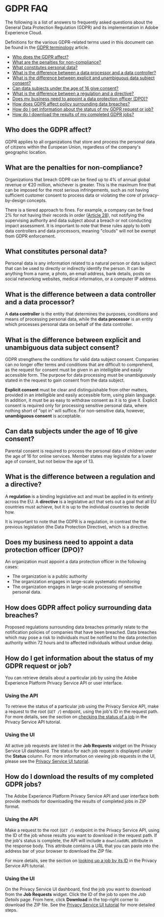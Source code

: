 # GDPR FAQ

The following is a list of answers to frequently asked questions about the General Data Protection Regulation (GDPR) and its implementation in Adobe Experience Cloud.

Definitions for the various GDPR-related terms used in this document can be found in the [GDPR terminology](gdpr-terminology.md) article.

* [Who does the GDPR affect?](#who-does-the-gdpr-affect-)
* [What are the penalties for non-compliance?](#what-are-the-penalties-for-non-compliance-)
* [What constitutes personal data?](#what-constitutes-personal-data-)
* [What is the difference between a data processor and a data controller?](#what-is-the-difference-between-a-data-processor-and-a-data-controller-)
* [What is the difference between explicit and unambiguous data subject consent?](#what-is-the-difference-between-explicit-and-unambiguous-data-subject-consent-)
* [Can data subjects under the age of 16 give consent?](#can-data-subjects-under-the-age-of-16-give-consent-)
* [What is the difference between a regulation and a directive?](#what-is-the-difference-between-a-regulation-and-a-directive-)
* [Does my business need to appoint a data protection officer (DPO)?](#does-my-business-need-to-appoint-a-data-protection-officer--dpo--)
* [How does GDPR affect policy surrounding data breaches?](#how-does-gdpr-affect-policy-surrounding-data-breaches-)
* [How do I get information about the status of my GDPR request or job?](#how-do-i-get-information-about-the-status-of-my-gdpr-request-or-job-)
* [How do I download the results of my completed GDPR jobs?](#how-do-i-download-the-results-of-my-completed-gdpr-jobs-)


## Who does the GDPR affect?

GDPR applies to all organizations that store and process the personal data of citizens within the European Union, regardless of the company's geographic location.

## What are the penalties for non-compliance?

Organizations that breach GDPR can be fined up to 4% of annual global revenue or €20 million, whichever is greater. This is the maximum fine that can be imposed for the most serious infringements, such as not having sufficient customer consent to process data or violating the core of privacy-by-design concepts. 

There is a tiered approach to fines. For example, a company can be fined 2% for not having their records in order ([Article 28](http://www.privacy-regulation.eu/en/article-28-processor-GDPR.htm)), not notifying the supervising authority and data subject about a breach or not conducting impact assessment. It is important to note that these rules apply to both data controllers and data processors, meaning "clouds" will not be exempt from GDPR enforcement.

## What constitutes personal data?

Personal data is any information related to a natural person or data subject that can be used to directly or indirectly identify the person. It can be anything from a name, a photo, an email address, bank details, posts on social networking websites, medical information, or a computer IP address.

## What is the difference between a data controller and a data processor?

A **data controller** is the entity that determines the purposes, conditions and means of processing personal data, while the **data processor** is an entity which processes personal data on behalf of the data controller.

## What is the difference between explicit and unambiguous data subject consent?

GDPR strengthens the conditions for valid data subject consent. Companies can no longer offer terms and conditions that are difficult to comprehend, as the request for consent must be given in an intelligible and easily accessible form. The purpose for data processing must be unambiguously stated in the request to gain consent from the data subject.

**Explicit consent** must be clear and distinguishable from other matters, provided in an intelligible and easily accessible form, using plain language. In addition, it must be as easy to withdraw consent as it is to give it.​ Explicit consent is required only for processing sensitive personal data, where nothing short of “opt in” will suffice. For non-sensitive data, however, **unambiguous consent** is acceptable.

## Can data subjects under the age of 16 give consent?

Parental consent is required to process the personal data of children under the age of 16 for online services. Member states may legislate for a lower age of consent, but not below the age of 13.

## What is the difference between a regulation and a directive?

A **regulation** is a binding legislative act and must be applied in its entirety across the EU. A **directive** is a legislative act that sets out a goal that all EU countries must achieve, but it is up to the individual countries to decide how.

It is important to note that the GDPR is a regulation, in contrast the the previous legislation (the Data Protection Directive), which is a directive.

## Does my business need to appoint a data protection officer (DPO)?

An organization must appoint a data protection officer in the following cases:
* The organization is a public authority
* The organization engages in large-scale systematic monitoring
* The organization engages in large-scale processing of sensitive personal data.

## How does GDPR affect policy surrounding data breaches?

Proposed regulations surrounding data breaches primarily relate to the notification policies of companies that have been breached. Data breaches which may pose a risk to individuals must be notified to the data protection authority within 72 hours and to affected individuals without undue delay.

## How do I get information about the status of my GDPR request or job?

You can retrieve details about a particular job by using the Adobe Experience Platform Privacy Service API or user interface.

### Using the API

To retrieve the status of a particular job using the Privacy Service API, make a request to the root (`GET /`) endpoint, using the job's ID in the request path. For more details, see the section on [checking the status of a job](../tutorials/privacy_service_tutorial/privacy_service_api_tutorial.md) in the Privacy Service API tutorial.

### Using the UI

All active job requests are listed in the **Job Requests** widget on the Privacy Service UI dashboard. The status for each job request is displayed under the **Status** column. For more information on viewing job requests in the UI, please see the [Privacy Service UI tutorial](../tutorials/privacy_service_tutorial/privacy_service_ui_tutorial).

## How do I download the results of my completed GDPR jobs?

The Adobe Experience Platform Privacy Service API and user interface both provide methods for downloading the results of completed jobs in ZIP format.

### Using the API

Make a request to the root (`GET /`) endpoint in the Privacy Service API, using the ID of the job whose results you want to download in the request path. If the job's status is complete, the API will include a `downloadURL` attribute in the response body. This attribute contains a URL that you can paste into the address bar of your browser to download the ZIP file.

For more details, see the section on [looking up a job by its ID](../tutorials/privacy_service_tutorial/privacy_service_api_tutorial.md#check-the-status-of-a-job) in the Privacy Service API tutorial.

### Using the UI

On the Privacy Service UI dashboard, find the job you want to download from the **Job Requests** widget. Click the ID of the job to open the *Job Details* page. From here, click **Download** in the top-right corner to download the ZIP file. See the [Privacy Service UI tutorial](../tutorials/privacy_service_tutorial/privacy_service_ui_tutorial) for more detailed steps.